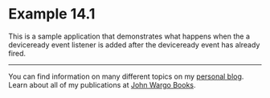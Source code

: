 Example 14.1
============

This is a sample application that demonstrates what happens when the a deviceready event listener is added after the deviceready event has already fired.

***

You can find information on many different topics on my [personal blog](http://www.johnwargo.com). Learn about all of my publications at [John Wargo Books](http://www.johnwargobooks.com). 